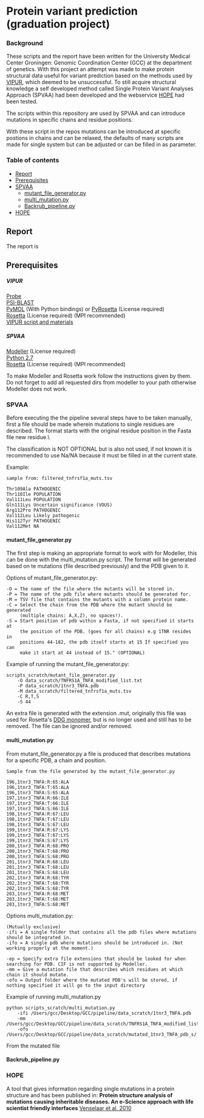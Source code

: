# Protein variant prediction (graduation project)

### Background
These scripts and the report have been written for the University Medical Center Groningen: Genomic Coordination Center (GCC) at the department of genetics.
With this project an attempt was made to make protein structural data useful for variant prediction based on the methods used by [VIPUR](https://academic.oup.com/nar/article/44/6/2501/2499465), which deemed to be unsuccessful.
To still acquire structural knowledge a self developed method called Single Protein Variant Analyses Approach (SPVAA) had been developed and the webservice [HOPE](http://www.cmbi.ru.nl/hope/) had been tested. 

The scripts within this repository are used by SPVAA and can introduce mutations in specific chains and residue positions.

With these script in the repos mutations can be introduced at specific postions in chains and can be relaxed, the defaults of many scripts are made for single system but can be adjusted or can be filled in as parameter.


### Table of contents


- [Report](#report)
- [Prerequisites](#prerequisites)
- [SPVAA](#spvaa)
  - [mutant_file_generator.py](#mutant_file_generatorpy)
  - [multi_mutation.py](#multi_mutationpy)
  - [Backrub_pipeline.py](#backrub_pipelinepy)
- [HOPE](#hope)


## Report
The report is 

## Prerequisites
##### VIPUR
[Probe](http://kinemage.biochem.duke.edu/software/probe.php)\
[PSI-BLAST](https://blast.ncbi.nlm.nih.gov/Blast.cgi?CMD=Web&PAGE_TYPE=BlastDocs&DOC_TYPE=Download)\
[PyMOL](https://github.com/schrodinger/pymol-open-source) (With Python bindings) or [PyRosetta](http://www.pyrosetta.org/) (License required)\
[Rosetta](https://www.rosettacommons.org/) (License required) (MPI recommended)\
[VIPUR script and materials](https://osf.io/bd2h4/)

##### SPVAA
[Modeller](https://salilab.org/modeller/) (License required)\
[Python 2.7](https://www.python.org/download/releases/2.7/)\
[Rosetta](https://www.rosettacommons.org/) (License required) (MPI recommended)

To make Modeller and Rosetta work follow the instructions given by them.\
Do not forget to add all requested dirs from modeller to your path otherwise Modeller does not work.

### SPVAA
Before executing the the pipeline several steps have to be taken manually, first a file should be made wherein mutations to single residues are described.
The format starts with the original residue position in the Fasta file new residue.\

The classification is NOT OPTIONAL but is also not used, if not known it is recommended to use Na/NA because it must be filled in at the current state.

Example: 
    
    sample from: filtered_tnfrsf1a_muts.tsv
    
    Thr109Ala PATHOGENIC
    Thr110Ile POPULATION
    Val111Leu POPULATION
    Gln111Lys Uncertain significance (VOUS)
    Arg112Pro PATHOGENIC
    Val112Leu Likely pathogenic
    His112Tyr PATHOGENIC
    Val112Met NA
    


#### mutant_file_generator.py
The first step is making an appropriate format to work with for Modeller, this can be done with the multi_mutation.py script.
The format will be generated based on te mutations (file described previously) and the PDB given to it.

Options of mutant_file_generator.py:

    -O = The name of the file where the mutants will be stored in.
    -P = The name of the pdb file where mutants should be generated for.
    -M = TSV file that contains the mutants with a column protein name.
    -C = Select the chain from the PDB where the mutant should be generated 
         (multiple chains: A,X,Z), no spaces!).
    -S = Start position of pdb within a Fasta, if not specified it starts at
         the position of the PDB. (goes for all chains) e.g 1TNR resides in 
         positions 44-182, the pdb itself starts at 15 If specified you can 
         make it start at 44 instead of 15." (OPTIONAL)
Example of running the mutant_file_generator.py:

    scripts_scratch/mutant_file_generator.py 
        -O data_scratch/TNFRS1A_TNFA_modified_list.txt 
        -P data_scratch/1tnr3_TNFA.pdb 
        -M data_scratch/filtered_tnfrsf1a_muts.tsv  
        -C R,T,S 
        -S 44

An extra file is generated with the extension .mut, originally this file was used for Rosetta's [DDG monomer](https://www.rosettacommons.org/docs/latest/application_documentation/analysis/ddg-monomer), but is no longer used and still has to be removed. The file can be ignored and/or removed.
#### multi_mutation.py

From mutant_file_generator.py a file is produced that describes mutations for a specific PDB, a chain and position.

    Sample from the file generated by the mutant_file_generator.py
    
    196,1tnr3_TNFA:R:65:ALA
    196,1tnr3_TNFA:T:65:ALA
    196,1tnr3_TNFA:S:65:ALA
    197,1tnr3_TNFA:R:66:ILE
    197,1tnr3_TNFA:T:66:ILE
    197,1tnr3_TNFA:S:66:ILE
    198,1tnr3_TNFA:R:67:LEU
    198,1tnr3_TNFA:T:67:LEU
    198,1tnr3_TNFA:S:67:LEU
    199,1tnr3_TNFA:R:67:LYS
    199,1tnr3_TNFA:T:67:LYS
    199,1tnr3_TNFA:S:67:LYS
    200,1tnr3_TNFA:R:68:PRO
    200,1tnr3_TNFA:T:68:PRO
    200,1tnr3_TNFA:S:68:PRO
    201,1tnr3_TNFA:R:68:LEU
    201,1tnr3_TNFA:T:68:LEU
    201,1tnr3_TNFA:S:68:LEU
    202,1tnr3_TNFA:R:68:TYR
    202,1tnr3_TNFA:T:68:TYR
    202,1tnr3_TNFA:S:68:TYR
    203,1tnr3_TNFA:R:68:MET
    203,1tnr3_TNFA:T:68:MET
    203,1tnr3_TNFA:S:68:MET

Options multi_mutation.py:
    
    (Mutually exclusive)
    -ifi = A single folder that contains all the pdb files where mutations should be integrated in.
    -ifo = A single pdb where mutations should be introduced in. (Not working properly at the moment.)
    
    -ep = Specify extra file extensions that should be looked for when searching for PDB. CIF is not supported by Modeller.
    -mm = Give a mutation file that describes which residues at which chain it should mutate.
    -ofo = Output folder where the mutated PDB's will be stored, if nothing specified it will go to the input directory
    
Example of running multi_mutation.py

    python scripts_scratch/multi_mutation.py
        -ifi /Users/gcc/Desktop/GCC/pipeline/data_scratch/1tnr3_TNFA.pdb 
        -mm /Users/gcc/Desktop/GCC/pipeline/data_scratch/TNFRS1A_TNFA_modified_list.txt 
        -ofo /Users/gcc/Desktop/GCC/pipeline/data_scratch/mutated_1tnr3_TNFA_pdb_s/    
    
    


From the mutated file 


#### Backrub_pipeline.py

### HOPE

A tool that gives information regarding single mutations in a protein structure and has been published in: **Protein structure analysis of mutations causing inheritable diseases. An e-Science approach with life scientist friendly interfaces** [Venselaar et al. 2010](https://bmcbioinformatics.biomedcentral.com/articles/10.1186/1471-2105-11-548) 